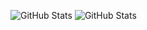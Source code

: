![GitHub Stats](https://github-readme-stats.vercel.app/api?username=Alw1&theme=blueberry&show_icons=true&hide_border=true&count_private=true)
![GitHub Stats](https://github-readme-stats.vercel.app/api/top-langs/?username=Alw1&theme=blueberry&show_icons=true&hide_border=true&layout=compact)
